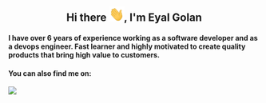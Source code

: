 <html>
<h2 align="center">Hi there <img src="https://raw.githubusercontent.com/ABSphreak/ABSphreak/master/gifs/Hi.gif" width="30px">, I'm Eyal Golan</h2>
<h4 align="left">
I have over 6 years of experience working as a software developer and as a devops engineer. 
Fast learner and highly motivated to create quality products that bring high value to customers. 
</h4>
<h4 align="left">You can also find me on:</h4>
<a href="https://www.linkedin.com/in/eyalgol/" target="_blank"><img src="https://img.shields.io/badge/-LinkedIn-0077B5?style=for-the-badge&logo=Linkedin&logoColor=white"/></a>
</html>
